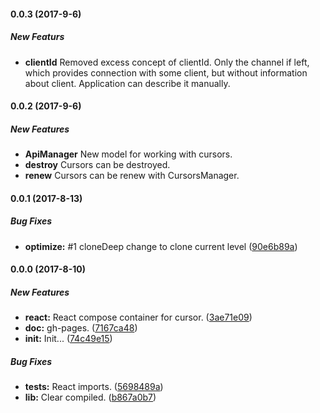 #### 0.0.3 (2017-9-6)

##### New Featurs

* **clientId** Removed excess concept of clientId. Only the channel if left, which provides connection with some client, but without information about client. Application can describe it manually.

#### 0.0.2 (2017-9-6)

##### New Features

* **ApiManager** New model for working with cursors.
* **destroy** Cursors can be destroyed.
* **renew** Cursors can be renew with CursorsManager.

#### 0.0.1 (2017-8-13)

##### Bug Fixes

* **optimize:** #1 cloneDeep change to clone current level ([90e6b89a](https://github.com/AncientSouls/Cursor/commit/90e6b89aa2f77698acdc955269c32b221d3d0e79))

#### 0.0.0 (2017-8-10)

##### New Features

* **react:** React compose container for cursor. ([3ae71e09](https://github.com/AncientSouls/Cursor/commit/3ae71e09678840f6a0aa88601e21aafec823e189))
* **doc:** gh-pages. ([7167ca48](https://github.com/AncientSouls/Cursor/commit/7167ca48543c304b137938ff00e2b58fdafdec56))
* **init:** Init... ([74c49e15](https://github.com/AncientSouls/Cursor/commit/74c49e150707170188210669eac724dff5d3bf4c))

##### Bug Fixes

* **tests:** React imports. ([5698489a](https://github.com/AncientSouls/Cursor/commit/5698489a06c81039909cf67678802f028697c606))
* **lib:** Clear compiled. ([b867a0b7](https://github.com/AncientSouls/Cursor/commit/b867a0b7d02606cd6b3c73fe4e10cbb4f8384506))
